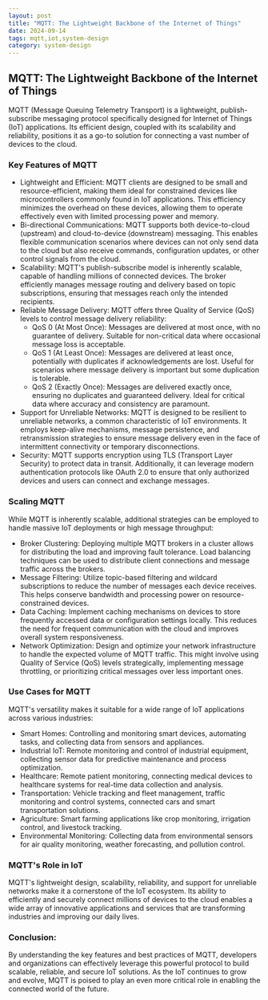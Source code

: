 ```yaml
---
layout: post
title: "MQTT: The Lightweight Backbone of the Internet of Things"
date: 2024-09-14
tags: mqtt,iot,system-design
category: system-design
---
```


## MQTT: The Lightweight Backbone of the Internet of Things

MQTT (Message Queuing Telemetry Transport) is a lightweight, publish-subscribe messaging protocol specifically designed for Internet of Things (IoT) applications. Its efficient design, coupled with its scalability and reliability, positions it as a go-to solution for connecting a vast number of devices to the cloud. 

### Key Features of MQTT

* Lightweight and Efficient: MQTT clients are designed to be small and resource-efficient, making them ideal for constrained devices like microcontrollers commonly found in IoT applications. This efficiency minimizes the overhead on these devices, allowing them to operate effectively even with limited processing power and memory. 
* Bi-directional Communications: MQTT supports both device-to-cloud (upstream) and cloud-to-device (downstream) messaging. This enables flexible communication scenarios where devices can not only send data to the cloud but also receive commands, configuration updates, or other control signals from the cloud. 
* Scalability: MQTT's publish-subscribe model is inherently scalable, capable of handling millions of connected devices. The broker efficiently manages message routing and delivery based on topic subscriptions, ensuring that messages reach only the intended recipients.
* Reliable Message Delivery: MQTT offers three Quality of Service (QoS) levels to control message delivery reliability:
    * QoS 0 (At Most Once): Messages are delivered at most once, with no guarantee of delivery. Suitable for non-critical data where occasional message loss is acceptable.
    * QoS 1 (At Least Once): Messages are delivered at least once, potentially with duplicates if acknowledgements are lost. Useful for scenarios where message delivery is important but some duplication is tolerable.
    * QoS 2 (Exactly Once): Messages are delivered exactly once, ensuring no duplicates and guaranteed delivery. Ideal for critical data where accuracy and consistency are paramount. 
* Support for Unreliable Networks: MQTT is designed to be resilient to unreliable networks, a common characteristic of IoT environments. It employs keep-alive mechanisms, message persistence, and retransmission strategies to ensure message delivery even in the face of intermittent connectivity or temporary disconnections.
* Security: MQTT supports encryption using TLS (Transport Layer Security) to protect data in transit. Additionally, it can leverage modern authentication protocols like OAuth 2.0 to ensure that only authorized devices and users can connect and exchange messages.

### Scaling MQTT

While MQTT is inherently scalable, additional strategies can be employed to handle massive IoT deployments or high message throughput:

* Broker Clustering: Deploying multiple MQTT brokers in a cluster allows for distributing the load and improving fault tolerance. Load balancing techniques can be used to distribute client connections and message traffic across the brokers.
* Message Filtering: Utilize topic-based filtering and wildcard subscriptions to reduce the number of messages each device receives. This helps conserve bandwidth and processing power on resource-constrained devices.
* Data Caching: Implement caching mechanisms on devices to store frequently accessed data or configuration settings locally. This reduces the need for frequent communication with the cloud and improves overall system responsiveness.
* Network Optimization: Design and optimize your network infrastructure to handle the expected volume of MQTT traffic. This might involve using Quality of Service (QoS) levels strategically, implementing message throttling, or prioritizing critical messages over less important ones.

### Use Cases for MQTT

MQTT's versatility makes it suitable for a wide range of IoT applications across various industries:

* Smart Homes: Controlling and monitoring smart devices, automating tasks, and collecting data from sensors and appliances.
* Industrial IoT: Remote monitoring and control of industrial equipment, collecting sensor data for predictive maintenance and process optimization.
* Healthcare: Remote patient monitoring, connecting medical devices to healthcare systems for real-time data collection and analysis.
* Transportation: Vehicle tracking and fleet management, traffic monitoring and control systems, connected cars and smart transportation solutions.
* Agriculture: Smart farming applications like crop monitoring, irrigation control, and livestock tracking.
* Environmental Monitoring: Collecting data from environmental sensors for air quality monitoring, weather forecasting, and pollution control.

### MQTT's Role in IoT

MQTT's lightweight design, scalability, reliability, and support for unreliable networks make it a cornerstone of the IoT ecosystem. Its ability to efficiently and securely connect millions of devices to the cloud enables a wide array of innovative applications and services that are transforming industries and improving our daily lives.

### Conclusion:

By understanding the key features and best practices of MQTT, developers and organizations can effectively leverage this powerful protocol to build scalable, reliable, and secure IoT solutions. As the IoT continues to grow and evolve, MQTT is poised to play an even more critical role in enabling the connected world of the future. 